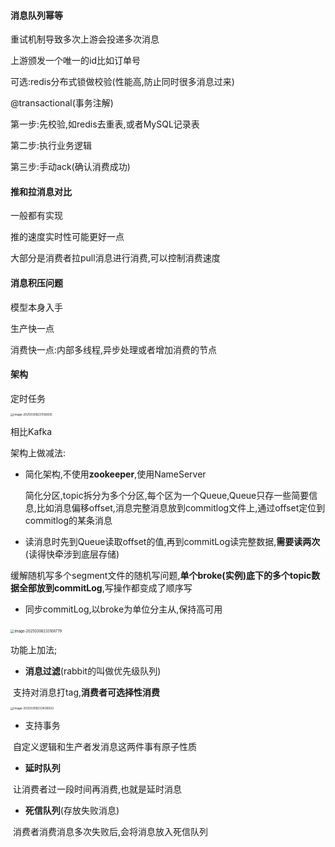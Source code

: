#### **消息队列幂等**

重试机制导致多次上游会投递多次消息

上游颁发一个唯一的id比如订单号

可选:redis分布式锁做校验(性能高,防止同时很多消息过来)

@transactional(事务注解)

第一步:先校验,如redis去重表,或者MySQL记录表

第二步:执行业务逻辑

第三步:手动ack(确认消费成功)





#### 推和拉消息对比

一般都有实现

推的速度实时性可能更好一点

大部分是消费者拉pull消息进行消费,可以控制消费速度



#### 消息积压问题

模型本身入手

生产快一点

消费快一点:内部多线程,异步处理或者增加消费的节点



#### 架构

定时任务

<img src="C:\Users\pqy\AppData\Roaming\Typora\typora-user-images\image-20250308231136835.png" alt="image-20250308231136835" style="zoom:33%;" />

 相比Kafka

架构上做减法:

- 简化架构,不使用**zookeeper**,使用NameServer

  简化分区,topic拆分为多个分区,每个区为一个Queue,Queue只存一些简要信息,比如消息偏移offset,消息完整消息放到commitlog文件上,通过offset定位到commitlog的某条消息

- 读消息时先到Queue读取offset的值,再到commitLog读完整数据,**需要读两次**(读得快牵涉到底层存储)

​		缓解随机写多个segment文件的随机写问题,**单个broke(实例)底下的多个topic数据全部放到commitLog**,写操作都变成了顺序写

- 同步commitLog,以broke为单位分主从,保持高可用

​	<img src="C:\Users\pqy\AppData\Roaming\Typora\typora-user-images\image-20250308233106779.png" alt="image-20250308233106779" style="zoom: 40%;" />

功能上加法;

- **消息过滤**(rabbit的叫做优先级队列)

​		支持对消息打tag,**消费者可选择性消费**

<img src="C:\Users\pqy\AppData\Roaming\Typora\typora-user-images\image-20250308233436632.png" alt="image-20250308233436632" style="zoom:33%;" />

- 支持事务

​		自定义逻辑和生产者发消息这两件事有原子性质

- **延时队列**

​		让消费者过一段时间再消费,也就是延时消息

- **死信队列**(存放失败消息)

​		消费者消费消息多次失败后,会将消息放入死信队列		



